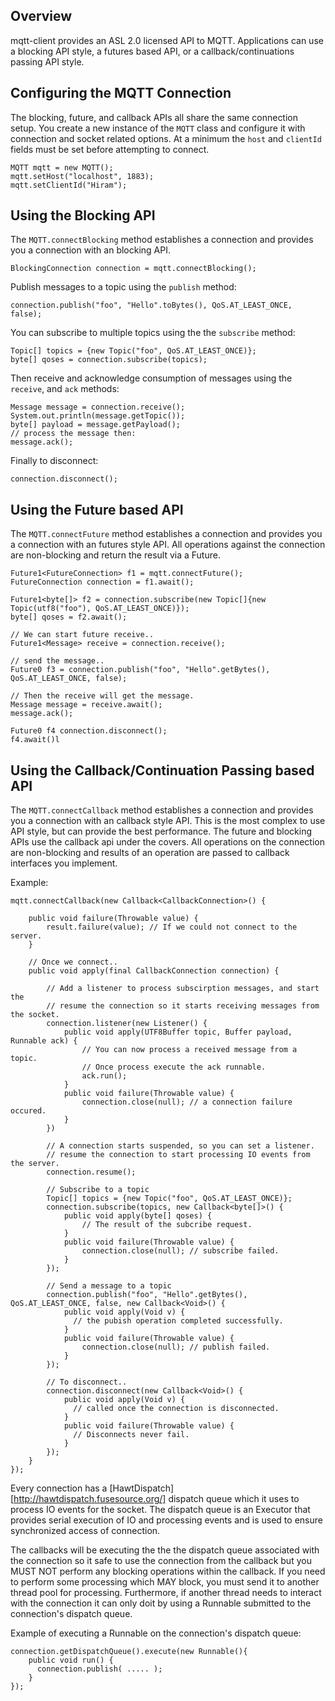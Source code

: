 ## Overview

mqtt-client provides an ASL 2.0 licensed API to MQTT.  Applications can use a blocking API style,
a futures based API, or a callback/continuations passing API style.

## Configuring the MQTT Connection

The blocking, future, and callback APIs all share the same connection setup.  You create a new 
instance of the `MQTT` class and configure it with connection and socket related options. At a minimum
the `host` and `clientId` fields must be set before attempting to connect.

    MQTT mqtt = new MQTT();
    mqtt.setHost("localhost", 1883);
    mqtt.setClientId("Hiram");

## Using the Blocking API

The `MQTT.connectBlocking` method establishes a connection and provides you a connection
with an blocking API.

    BlockingConnection connection = mqtt.connectBlocking();
    

Publish messages to a topic using the `publish` method:

    connection.publish("foo", "Hello".toBytes(), QoS.AT_LEAST_ONCE, false);

You can subscribe to multiple topics using the the `subscribe` method:
    
    Topic[] topics = {new Topic("foo", QoS.AT_LEAST_ONCE)};
    byte[] qoses = connection.subscribe(topics);

Then receive and acknowledge consumption of messages using the `receive`, and `ack`
methods:
    
    Message message = connection.receive();
    System.out.println(message.getTopic());
    byte[] payload = message.getPayload();
    // process the message then:
    message.ack();

Finally to disconnect:

    connection.disconnect();

## Using the Future based API

The `MQTT.connectFuture` method establishes a connection and provides you a connection
with an futures style API.  All operations against the connection are non-blocking and
return the result via a Future.

    Future1<FutureConnection> f1 = mqtt.connectFuture();
    FutureConnection connection = f1.await();

    Future1<byte[]> f2 = connection.subscribe(new Topic[]{new Topic(utf8("foo"), QoS.AT_LEAST_ONCE)});
    byte[] qoses = f2.await();

    // We can start future receive..
    Future1<Message> receive = connection.receive();

    // send the message..
    Future0 f3 = connection.publish("foo", "Hello".getBytes(), QoS.AT_LEAST_ONCE, false);

    // Then the receive will get the message.
    Message message = receive.await();
    message.ack();
    
    Future0 f4 connection.disconnect();
    f4.await()l


## Using the Callback/Continuation Passing based API

The `MQTT.connectCallback` method establishes a connection and provides you a connection with
an callback style API. This is the most complex to use API style, but can provide the best
performance. The future and blocking APIs use the callback api under the covers. All
operations on the connection are non-blocking and results of an operation are passed to
callback interfaces you implement.

Example:

    mqtt.connectCallback(new Callback<CallbackConnection>() {
  
        public void failure(Throwable value) {
            result.failure(value); // If we could not connect to the server.
        }
  
        // Once we connect..
        public void apply(final CallbackConnection connection) {

            // Add a listener to process subscirption messages, and start the
            // resume the connection so it starts receiving messages from the socket.
            connection.listener(new Listener() {
                public void apply(UTF8Buffer topic, Buffer payload, Runnable ack) {
                    // You can now process a received message from a topic.
                    // Once process execute the ack runnable.
                    ack.run();
                }
                public void failure(Throwable value) {
                    connection.close(null); // a connection failure occured.
                }
            })
        
            // A connection starts suspended, so you can set a listener.
            // resume the connection to start processing IO events from the server.
            connection.resume();

            // Subscribe to a topic
            Topic[] topics = {new Topic("foo", QoS.AT_LEAST_ONCE)};
            connection.subscribe(topics, new Callback<byte[]>() {
                public void apply(byte[] qoses) {
                    // The result of the subcribe request.
                }
                public void failure(Throwable value) {
                    connection.close(null); // subscribe failed.
                }
            });

            // Send a message to a topic
            connection.publish("foo", "Hello".getBytes(), QoS.AT_LEAST_ONCE, false, new Callback<Void>() {
                public void apply(Void v) {
                  // the pubish operation completed successfully.
                }
                public void failure(Throwable value) {
                    connection.close(null); // publish failed.
                }
            });
            
            // To disconnect..
            connection.disconnect(new Callback<Void>() {
                public void apply(Void v) {
                  // called once the connection is disconnected.
                }
                public void failure(Throwable value) {
                  // Disconnects never fail.
                }
            });
        }
    });

Every connection has a [HawtDispatch][http://hawtdispatch.fusesource.org/] dispatch queue
which it uses to process IO events for the socket. The dispatch queue is an Executor that
provides serial execution of IO and processing events and is used to ensure synchronized
access of connection.

The callbacks will be executing the the the dispatch queue associated with the connection so
it safe to use the connection from the callback but you MUST NOT perform any blocking
operations within the callback. If you need to perform some processing which MAY block, you
must send it to another thread pool for processing. Furthermore, if another thread needs to
interact with the connection it can only doit by using a Runnable submitted to the
connection's dispatch queue.

Example of executing a Runnable on the connection's dispatch queue:

    connection.getDispatchQueue().execute(new Runnable(){
        public void run() {
          connection.publish( ..... );
        }
    });
